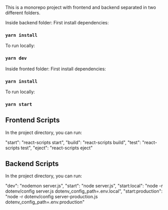 This is a monorepo project with frontend and backend separated in two different folders.

Inside backend folder:
First install dependencies:

### `yarn install`

To run locally:

### `yarn dev`

Inside fronted folder:
First install dependencies:

### `yarn install`

To run locally:

### `yarn start`

## Frontend Scripts

In the project directory, you can run:

"start": "react-scripts start",
"build": "react-scripts build",
"test": "react-scripts test",
"eject": "react-scripts eject"

## Backend Scripts

In the project directory, you can run:

"dev": "nodemon server.js",
"start": "node server.js",
"start:local": "node -r dotenv/config server.js dotenv_config_path=.env.local",
"start:production": "node -r dotenv/config server-production.js dotenv_config_path=.env.production"



